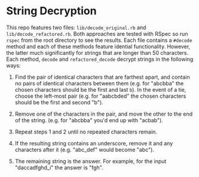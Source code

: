 # String Decryption

This repo features two files: `lib/decode_original.rb` and `lib/decode_refactored.rb`. Both approaches are tested with RSpec so run `rspec` from the root directory to see the results. Each file contains a `#decode` method and each of these methods feature idential functionality. However, the latter much significantly for strings that are longer than 50 characters. Each method, `decode` and `refactored_decode` decrypt strings in the following ways:

1. Find the pair of identical characters that are farthest apart, and contain no pairs of identical characters between them (e.g. for "abcbba" the chosen characters should be the first and last `b`). In the event of a tie, choose the left-most pair (e.g. for "aabcbded" the chosen characters should be the first and second "b").

2. Remove one of the characters in the pair, and move the other to the end of the string. (e.g. for "abcbba" you'd end up with "acbab").

3. Repeat steps 1 and 2 until no repeated characters remain.

4. If the resulting string contains an underscore, remove it and any characters after it (e.g. "abc_def" would become "abc").

5. The remaining string is the answer. For example, for the input "daccadfghd_i" the answer is "fgh".
